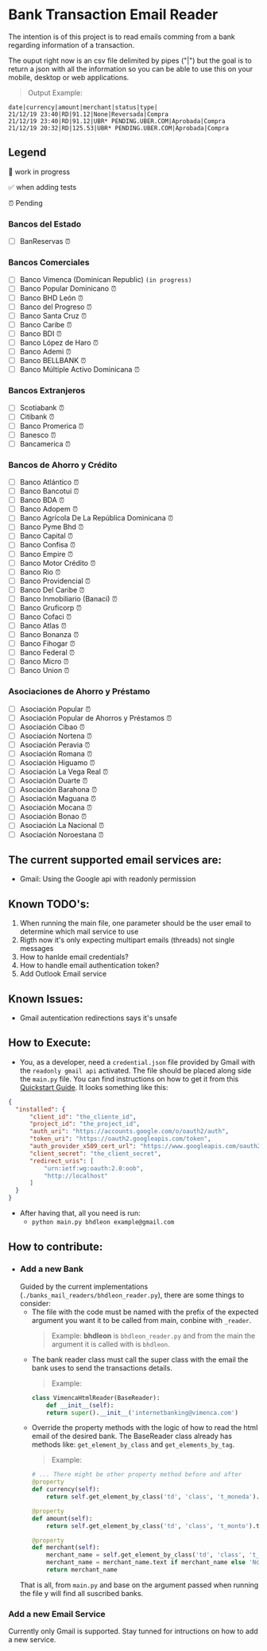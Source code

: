 # Bank Transaction Email Reader
The intention is of this project is to read emails comming from a bank regarding information of a transaction.

The ouput right now is an csv file delimited by pipes ("|") but the goal is to return a json with all the information so you can be able to use this on your mobile, desktop or web applications.

> Output Example:

    date|currency|amount|merchant|status|type|
    21/12/19 23:40|RD|91.12|None|Reversada|Compra
    21/12/19 23:40|RD|91.12|UBR* PENDING.UBER.COM|Aprobada|Compra
    21/12/19 20:32|RD|125.53|UBR* PENDING.UBER.COM|Aprobada|Compra

## Legend

:construction: work in progress

:white_check_mark: when adding tests

:alarm_clock: Pending

### Bancos del Estado

- [ ] BanReservas :alarm_clock:

### Bancos Comerciales
- [ ] Banco Vimenca (Dominican Republic) `(in progress)`
- [ ] Banco Popular Dominicano :alarm_clock:
- [ ] Banco BHD León :alarm_clock:
- [ ] Banco del Progreso :alarm_clock:
- [ ] Banco Santa Cruz :alarm_clock:
- [ ] Banco Caribe :alarm_clock:
- [ ] Banco BDI :alarm_clock:
- [ ] Banco López de Haro :alarm_clock:
- [ ] Banco Ademi :alarm_clock:
- [ ] Banco BELLBANK :alarm_clock:
- [ ] Banco Múltiple Activo Dominicana :alarm_clock:

### Bancos Extranjeros

- [ ] Scotiabank :alarm_clock:
- [ ] Citibank :alarm_clock:
- [ ] Banco Promerica :alarm_clock:
- [ ] Banesco :alarm_clock:
- [ ] Bancamerica :alarm_clock:
  
### Bancos de Ahorro y Crédito

- [ ] Banco Atlántico :alarm_clock:
- [ ] Banco Bancotui :alarm_clock:
- [ ] Banco BDA :alarm_clock:
- [ ] Banco Adopem :alarm_clock:
- [ ] Banco Agrícola De La República Dominicana :alarm_clock:
- [ ] Banco Pyme Bhd :alarm_clock:
- [ ] Banco Capital :alarm_clock:
- [ ] Banco Confisa :alarm_clock:
- [ ] Banco Empire :alarm_clock:
- [ ] Banco Motor Crédito :alarm_clock:
- [ ] Banco Rio :alarm_clock:
- [ ] Banco Providencial :alarm_clock:
- [ ] Banco Del Caribe :alarm_clock:
- [ ] Banco Inmobiliario (Banaci) :alarm_clock:
- [ ] Banco Gruficorp :alarm_clock:
- [ ] Banco Cofaci :alarm_clock:
- [ ] Banco Atlas :alarm_clock:
- [ ] Banco Bonanza :alarm_clock:
- [ ] Banco Fihogar :alarm_clock:
- [ ] Banco Federal :alarm_clock:
- [ ] Banco Micro :alarm_clock:
- [ ] Banco Union :alarm_clock:

### Asociaciones de Ahorro y Préstamo

- [ ] Asociación Popular :alarm_clock:
- [ ] Asociación Popular de Ahorros y Préstamos :alarm_clock:
- [ ] Asociación Cibao :alarm_clock:
- [ ] Asociación Nortena :alarm_clock:
- [ ] Asociación Peravia :alarm_clock:
- [ ] Asociación Romana :alarm_clock:
- [ ] Asociación Higuamo :alarm_clock:
- [ ] Asociación La Vega Real :alarm_clock:
- [ ] Asociación Duarte :alarm_clock:
- [ ] Asociación Barahona :alarm_clock:
- [ ] Asociación Maguana :alarm_clock:
- [ ] Asociación Mocana :alarm_clock:
- [ ] Asociación Bonao :alarm_clock:
- [ ] Asociación La Nacional :alarm_clock:
- [ ] Asociación Noroestana :alarm_clock:

## The current supported email services are:
  - Gmail: Using the Google api with readonly permission


## Known TODO's:
  1. When running the main file, one parameter should be the user email to determine which mail service to use
  1. Rigth now it's only expecting multipart emails (threads) not single messages
  1. How to hanlde email credentials?
  1. How to handle email authentication token?
  1. Add Outlook Email service

## Known Issues:
  - Gmail autentication redirections says it's unsafe

## How to Execute:
  - You, as a developer, need a `credential.json` file provided by Gmail with the `readonly gmail api` activated. The file should be placed along side the `main.py` file. You can find instructions on how to get it from this [Quickstart Guide](https://developers.google.com/gmail/api/quickstart/python). It looks something like this:
  ```json
  {
    "installed": {
        "client_id": "the_cliente_id",
        "project_id": "the_project_id",
        "auth_uri": "https://accounts.google.com/o/oauth2/auth",
        "token_uri": "https://oauth2.googleapis.com/token",
        "auth_provider_x509_cert_url": "https://www.googleapis.com/oauth2/v1/certs",
        "client_secret": "the_client_secret",
        "redirect_uris": [
            "urn:ietf:wg:oauth:2.0:oob",
            "http://localhost"
        ]
    }
  }
  ```
  - After having that, all you need is run:
    - `python main.py bhdleon example@gmail.com`


## How to contribute:
  - ### Add a new Bank
    Guided by the current implementations (`./banks_mail_readers/bhdleon_reader.py`), there are some things to consider:
      - The file with the code must be named with the prefix of the expected argument you want it to be called from main, conbine with `_reader`.
        > Example: __bhdleon__ is `bhdleon_reader.py` and from the main the argument it is called with is `bhdleon`.
      - The bank reader class must call the super class with the email the bank uses to send the transactions details.
        > Example:
        ```python
        class VimencaHtmlReader(BaseReader):
            def __init__(self):
            return super().__init__('internetbanking@vimenca.com')

        ```
      - Override the property methods with the logic of how to read the html email of the desired bank. The BaseReader class already has methods like: `get_element_by_class` and `get_elements_by_tag`.
        > Example:
        ```python
        # ... There might be other property method before and after
        @property
        def currency(self):
            return self.get_element_by_class('td', 'class', 't_moneda').text

        @property
        def amount(self):
            return self.get_element_by_class('td', 'class', 't_monto').text

        @property
        def merchant(self):
            merchant_name = self.get_element_by_class('td', 'class', 't_comercio')
            merchant_name = merchant_name.text if merchant_name else 'None'
            return merchant_name
        ```
    That is all, from `main.py` and base on the argument passed when running the file y will find all suscribed banks.

  ### Add a new Email Service
  Currently only Gmail is supported. Stay tunned for intructions on how to add a new service.

